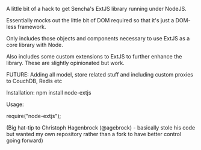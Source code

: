 A little bit of a hack to get Sencha's ExtJS library running under NodeJS. 

Essentially mocks out the little bit of DOM required so that it's just a DOM-less framework.

Only includes those objects and components necessary to use ExtJS as a core library with Node.

Also includes some custom extensions to ExtJS to further enhance the library. These are slightly opinionated 
but work.

FUTURE: Adding all model, store related stuff and including custom proxies to CouchDB, Redis etc

Installation:
npm install node-extjs

Usage: 

require("node-extjs");



(Big hat-tip to Christoph Hagenbrock (@agebrock) - basically stole his code but wanted my own repository rather 
than a fork to have better control going forward)




